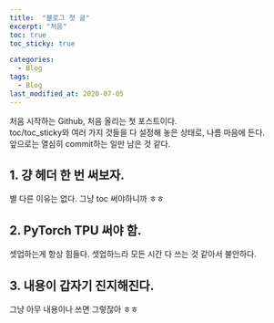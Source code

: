 ```yaml
---
title:  "블로그 첫 글"
excerpt: "처음"
toc: true
toc_sticky: true

categories:
  - Blog
tags:
  - Blog
last_modified_at: 2020-07-05
---
```


처음 시작하는 Github, 처음 올리는 첫 포스트이다.  
toc/toc_sticky와 여러 가지 것들을 다 설정해 놓은 상태로, 나름 마음에 든다.  
앞으로는 열심히 commit하는 일만 남은 것 같다.

## 1. 걍 헤더 한 번 써보자.

별 다른 이유는 없다. 그냥 toc 써야하니까 ㅎㅎ

## 2. PyTorch TPU 써야 함.

셋업하는게 항상 힘들다. 셋업하느라 모든 시간 다 쓰는 것 같아서 불안하다.

## 3. 내용이 갑자기 진지해진다.

그냥 아무 내용이나 쓰면 그렇잖아 ㅎㅎ